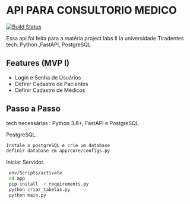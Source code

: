 # API PARA CONSULTORIO MEDICO


[![Build Status](https://travis-ci.org/joemccann/dillinger.svg?branch=master)](https://travis-ci.org/joemccann/dillinger)

Essa api foi feita para a matéria project labs II Ia universidade Tiradentes
tech: Python ,FastAPI, PostgreSQL



## Features (MVP I)

- Login e Senha de Usuários
- Definir Cadastro de Pacientes
- Definir Cadastro de Médicos



## Passo a Passo

tech necessárias : Python 3.8+, FastAPI e PostgreSQL

PostgreSQL.
```sh
Instale o postgreSQL e crie um database
definir database em app/core/configs.py
```

Iniciar Servidor.
```sh
 env/Scripts/activate
 cd app
 pip install -r requirements.py
 python criar_tabelas.py
 python main.py
```
